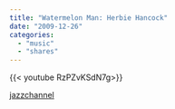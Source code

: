 ```yaml
---
title: "Watermelon Man: Herbie Hancock"
date: "2009-12-26"
categories:
  - "music"
  - "shares"
---
```


<div style="width: 70vw;">{{< youtube RzPZvKSdN7g>}}</div>

[jazzchannel](http://jazzchannel.tumblr.com/post/290429509/watermelon-man-herbie-hancock-via-deerfried)
